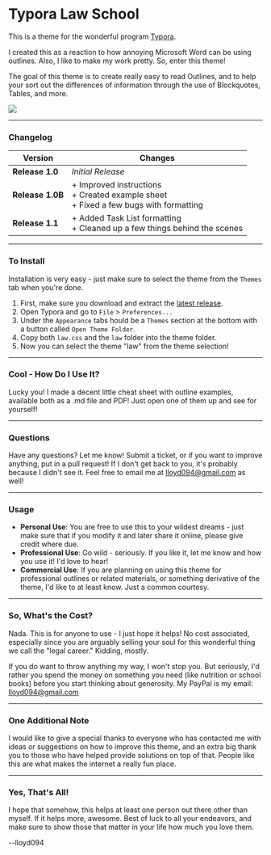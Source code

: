# Typora Law School

This is a theme for the wonderful program [Typora](https://typora.io/).

I created this as a reaction to how annoying Microsoft Word can be using outlines. Also, I like to make my work pretty. So, enter this theme!

The goal of this theme is to create really easy to read Outlines, and to help your sort out the differences of information through the use of Blockquotes, Tables, and more. 

![](OutlineExample.jpg?raw=true)

-----------

### Changelog

| Version          | Changes                                                      |
| ---------------- | ------------------------------------------------------------ |
| **Release 1.0**  | *Initial Release*                                            |
| **Release 1.0B** | +  Improved instructions<br />+  Created example sheet<br />+  Fixed a few bugs with formatting |
| **Release 1.1**  | +  Added Task List formatting<br />+  Cleaned up a few things behind the scenes |

-----

### To Install

Installation is very easy - just make sure to select the theme from the `Themes` tab when you're done.

1. First, make sure you download and extract the [latest release](https://github.com/lloyd094/Typora-Law-School/archive/v1.0B.zip).
1. Open Typora and go to `File` > `Preferences...` 
1. Under the `Appearance` tabs hould be a `Themes` section at the bottom with a button called `Open Theme Folder`.
1. Copy both `law.css` and the `law` folder into the theme folder.
1. Now you can select the theme "law" from the theme selection!

--------------

### Cool - How Do I Use It?

Lucky you! I made a decent little cheat sheet with outline examples, available both as a .md file and PDF! Just open one of them up and see for yourself!

------------

### Questions

Have any questions? Let me know! Submit a ticket, or if you want to improve anything, put in a pull request! If I don't get back to you, it's probably because I didn't see it. Feel free to email me at lloyd094@gmail.com as well!

-------------

### Usage

- **Personal Use**: You are free to use this to your wildest dreams - just make sure that if you modify it and later share it online, please give credit where due. 
- **Professional Use**: Go wild - seriously. If you like it, let me know and how you use it! I'd love to hear!
- **Commercial Use**: If you are planning on using this theme for professional outlines or related materials, or something derivative of the theme, I'd like to at least know. Just a common courtesy.

-----------

### So, What's the Cost?

Nada. This is for anyone to use - I just hope it helps! No cost associated, especially since you are arguably selling your soul for this wonderful thing we call the "legal career." Kidding, mostly.

If you do want to throw anything my way, I won't stop you. But seriously, I'd rather you spend the money on something you need (like nutrition or school books) before you start thinking about generosity. My PayPal is my email: lloyd094@gmail.com

-----

### One Additional Note

I would like to give a special thanks to everyone who has contacted me with ideas or suggestions on how to improve this theme, and an extra big thank you to those who have helped provide solutions on top of that. People like this are what makes the internet a really fun place.

-----

### Yes, That's All!

I hope that somehow, this helps at least one person out there other than myself. If it helps more, awesome. Best of luck to all your endeavors, and make sure to show those that matter in your life how much you love them.



--lloyd094

